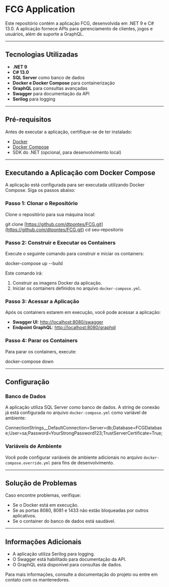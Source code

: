 # FCG Application

Este repositório contém a aplicação FCG, desenvolvida em .NET 9 e C# 13.0. A aplicação fornece APIs para gerenciamento de clientes, jogos e usuários, além de suporte a GraphQL.

---

## Tecnologias Utilizadas

- **.NET 9**
- **C# 13.0**
- **SQL Server** como banco de dados
- **Docker e Docker Compose** para containerização
- **GraphQL** para consultas avançadas
- **Swagger** para documentação da API
- **Serilog** para logging

---

## Pré-requisitos

Antes de executar a aplicação, certifique-se de ter instalado:
- [Docker](https://www.docker.com/)
- [Docker Compose](https://docs.docker.com/compose/)
- SDK do .NET (opcional, para desenvolvimento local)

---

## Executando a Aplicação com Docker Compose

A aplicação está configurada para ser executada utilizando Docker Compose. Siga os passos abaixo:

### Passo 1: Clonar o Repositório
Clone o repositório para sua máquina local:

git clone [https://github.com/dtpontes/FCG.git](https://github.com/dtpontes/FCG.git) cd seu-repositorio


### Passo 2: Construir e Executar os Containers
Execute o seguinte comando para construir e iniciar os containers:

docker-compose up --build


Este comando irá:
1. Construir as imagens Docker da aplicação.
2. Iniciar os containers definidos no arquivo `docker-compose.yml`.

### Passo 3: Acessar a Aplicação
Após os containers estarem em execução, você pode acessar a aplicação:
- **Swagger UI**: [http://localhost:8080/swagger](http://localhost:8080/swagger)
- **Endpoint GraphQL**: [http://localhost:8080/graphql](http://localhost:8080/graphql)

### Passo 4: Parar os Containers
Para parar os containers, execute:

docker-compose down


---

## Configuração

### Banco de Dados
A aplicação utiliza SQL Server como banco de dados. A string de conexão já está configurada no arquivo `docker-compose.yml` como variável de ambiente:

ConnectionStrings__DefaultConnection=Server=db;Database=FCGDatabase;User=sa;Password=YourStrongPassword123;TrustServerCertificate=True;


### Variáveis de Ambiente
Você pode configurar variáveis de ambiente adicionais no arquivo `docker-compose.override.yml` para fins de desenvolvimento.

---

## Solução de Problemas

Caso encontre problemas, verifique:
- Se o Docker está em execução.
- Se as portas 8080, 8081 e 1433 não estão bloqueadas por outros aplicativos.
- Se o container do banco de dados está saudável.

---

## Informações Adicionais

- A aplicação utiliza Serilog para logging.
- O Swagger está habilitado para documentação da API.
- O GraphQL está disponível para consultas de dados.

Para mais informações, consulte a documentação do projeto ou entre em contato com os mantenedores.
